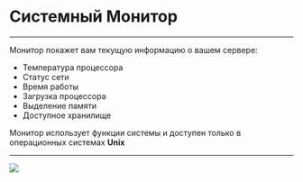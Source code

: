 
# Системный Монитор
----------

Монитор покажет вам текущую информацию о вашем сервере:

* Температура процессора
* Статус сети
* Время работы
* Загрузка процессора
* Выделение памяти
* Доступное хранилище

Монитор использует функции системы и доступен только в операционных системах **Unix**

----------
<a href="/assets/img/screen/6.png" target="blank">
    <img src="/assets/img/screen/6.png" class="img-responsive">
</a>

